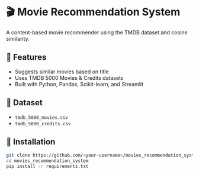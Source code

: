 # 🎬 Movie Recommendation System

A content-based movie recommender using the TMDB dataset and cosine similarity.

## 📌 Features
- Suggests similar movies based on title
- Uses TMDB 5000 Movies & Credits datasets
- Built with Python, Pandas, Scikit-learn, and Streamlit

## 📂 Dataset
- `tmdb_5000_movies.csv`
- `tmdb_5000_credits.csv`

## 🚀 Installation
```bash
git clone https://github.com/<your-username>/movies_recommendation_system.git
cd movies_recommendation_system
pip install -r requirements.txt
